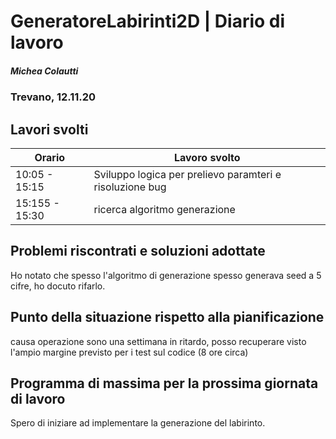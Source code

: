 # GeneratoreLabirinti2D | Diario di lavoro
##### Michea Colautti
### Trevano, 12.11.20
## Lavori svolti


|Orario        |Lavoro svolto                                           |
|--------------|--------------------------------------------------------|
|10:05 - 15:15 |Sviluppo logica per prelievo paramteri e risoluzione bug|
|15:155 - 15:30 |ricerca algoritmo generazione |





##  Problemi riscontrati e soluzioni adottate
Ho notato che spesso l'algoritmo di generazione spesso generava seed a 5 cifre, ho docuto rifarlo.

##  Punto della situazione rispetto alla pianificazione

causa operazione sono una settimana in ritardo, posso recuperare visto l'ampio margine previsto per i test sul codice (8 ore circa)
## Programma di massima per la prossima giornata di lavoro

Spero di iniziare ad implementare la generazione del labirinto.
